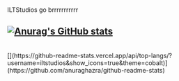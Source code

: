 ###

ILTStudios go brrrrrrrrrrr

[![Anurag's GitHub stats](https://github-readme-stats.vercel.app/api?username=iltstudios&show_icons=true&theme=cobalt)](https://github.com/anuraghazra/github-readme-stats)
<br>
---
<br>
[](https://github-readme-stats.vercel.app/api/top-langs/?username=iltstudios&show_icons=true&theme=cobalt)](https://github.com/anuraghazra/github-readme-stats)
